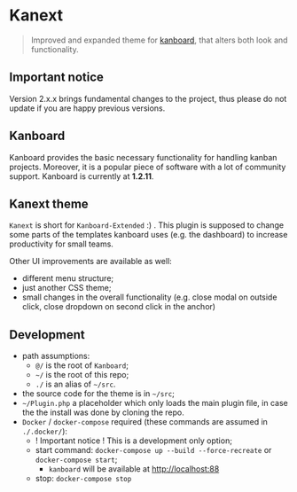 # Kanext

> Improved and expanded theme for [kanboard](https://github.com/kanboard/kanboard), that alters both look and functionality.

## Important notice

Version 2.x.x brings fundamental changes to the project, thus please do not update if you are happy previous versions.

## Kanboard

Kanboard provides the basic necessary functionality for handling kanban projects. Moreover, it is a popular piece of software with a lot of community support.
Kanboard is currently at **1.2.11**.

## Kanext theme

`Kanext` is short for `Kanboard-Extended` :) . This plugin is supposed to change some parts of the templates kanboard uses (e.g. the dashboard) to increase productivity for small teams.

Other UI improvements are available as well:

- different menu structure;
- just another CSS theme;
- small changes in the overall functionality (e.g. close modal on outside click, close dropdown on second click in the anchor)

## Development

- path assumptions:
  - `@/` is the root of `Kanboard`;
  - `~/` is the root of this repo;
  - `./` is an alias of `~/src`.
- the source code for the theme is in `~/src`;
- `~/Plugin.php` a placeholder which only loads the main plugin file, in case the the install was done by cloning the repo.
- `Docker` / `docker-compose` required (these commands are assumed in `./.docker/`):
  - ! Important notice ! This is a development only option;
  - start command: `docker-compose up --build --force-recreate` or `docker-compose start`;
    - `kanboard` will be available at [http://localhost:88](http://localhost:88)
  - stop: `docker-compose stop`

